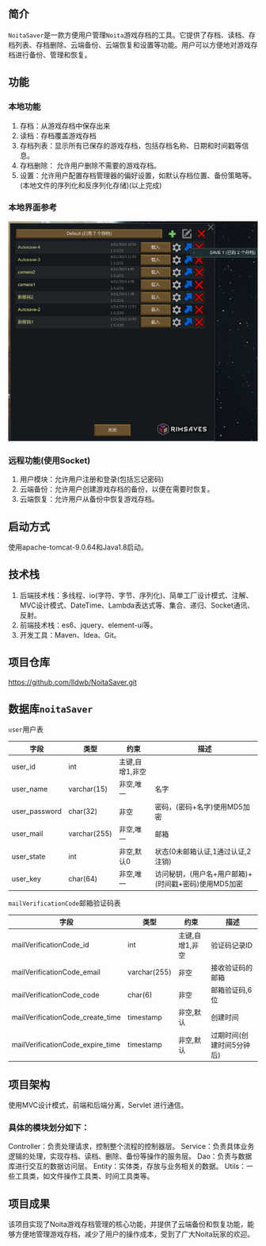 ## 简介

`NoitaSaver`是一款方便用户管理`Noita`游戏存档的工具。它提供了存档、读档、存档列表、存档删除、云端备份、云端恢复和设置等功能。用户可以方便地对游戏存档进行备份、管理和恢复。

## 功能

### 本地功能

1. 存档：从游戏存档中保存出来
2. 读档：存档覆盖游戏存档
3. 存档列表：显示所有已保存的游戏存档，包括存档名称、日期和时间戳等信息。
4. 存档删除： 允许用户删除不需要的游戏存档。
5. 设置：允许用户配置存档管理器的偏好设置，如默认存档位置、备份策略等。(本地文件的序列化和反序列化存储)(以上完成)

### 本地界面参考

![img.png](img.png)

### 远程功能(使用Socket)

1. 用户模块：允许用户注册和登录(包括忘记密码)
2. 云端备份：允许用户创建游戏存档的备份，以便在需要时恢复。
3. 云端恢复：允许用户从备份中恢复游戏存档。

## 启动方式

使用apache-tomcat-9.0.64和Java1.8启动。

## 技术栈

1. 后端技术栈：多线程、io(字符、字节、序列化)、简单工厂设计模式、注解、MVC设计模式、DateTime、Lambda表达式等、集合、递归、Socket通讯、反射。
2. 前端技术栈：es6、jquery、element-ui等。
3. 开发工具：Maven、Idea、Git。

## 项目仓库

https://github.com/lldwb/NoitaSaver.git

## 数据库`noitaSaver`

`user`用户表

| 字段            | 类型           | 约束        | 描述                              |
|---------------|--------------|-----------|---------------------------------|
| user_id       | int          | 主键,自增1,非空 |                                 |
| user_name     | varchar(15)  | 非空,唯一     | 名字                              |
| user_password | char(32)     | 非空        | 密码，(密码+名字)使用MD5加密               |
| user_mail     | varchar(255) | 非空,唯一     | 邮箱                              |
| user_state    | int          | 非空,默认0    | 状态(0未邮箱认证,1通过认证,2注销)            |
| user_key      | char(64)     | 非空,唯一     | 访问秘钥，(用户名+用户邮箱)+(时间戳+密码)使用MD5加密 |

`mailVerificationCode`邮箱验证码表

| 字段                               | 类型           | 约束        | 描述             |
|----------------------------------|--------------|-----------|----------------|
| mailVerificationCode_id          | int          | 主键,自增1,非空 | 验证码记录ID        |
| mailVerificationCode_email       | varchar(255) | 非空        | 接收验证码的邮箱       |
| mailVerificationCode_code        | char(6)      | 非空        | 邮箱验证码,6位       |
| mailVerificationCode_create_time | timestamp    | 非空,默认     | 创建时间           |
| mailVerificationCode_expire_time | timestamp    | 非空,默认     | 过期时间(创建时间5分钟后) |

## 项目架构

使用MVC设计模式，前端和后端分离，Servlet 进行通信。

### 具体的模块划分如下：

Controller：负责处理请求，控制整个流程的控制器层。
Service：负责具体业务逻辑的处理，实现存档、读档、删除、备份等操作的服务层。
Dao：负责与数据库进行交互的数据访问层。
Entity：实体类，存放与业务相关的数据。
Utils：一些工具类，如文件操作工具类、时间工具类等。

## 项目成果

该项目实现了Noita游戏存档管理的核心功能，并提供了云端备份和恢复功能，能够方便地管理游戏存档，减少了用户的操作成本，受到了广大Noita玩家的欢迎。